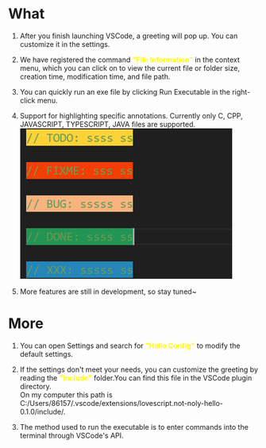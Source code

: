 # What

1. After you finish launching VSCode, a greeting will pop up. You can customize it in the settings.

2. We have registered the command <font color="yellow">**"File Information"**</font> in the context menu, which you can click on to view the current file or folder size, creation time, modification time, and file path.

3. You can quickly run an exe file by clicking Run Executable in the right-click menu.

4. Support for highlighting specific annotations. Currently only C, CPP, JAVASCRIPT, TYPESCRIPT, JAVA files are supported.
![example](resources/exp1.png "example")

5. More features are still in development, so stay tuned~

# More

1. You can open Settings and search for <font color="yellow">**"Hello Config"**</font> to modify the default settings.

2. If the settings don't meet your needs, you can customize the greeting by reading the <font color="yellow">**"include"**</font> folder.You can find this file in the VSCode plugin directory.</br>On my computer this path is C:/Users/86157/.vscode/extensions/lovescript.not-noly-hello-0.1.0/include/.

3. The method used to run the executable is to enter commands into the terminal through VSCode's API.
